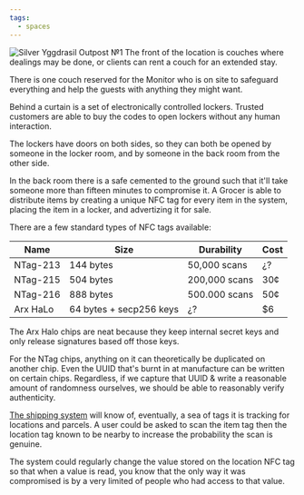 ```yaml
---
tags:
  - spaces
---
```

![Silver Yggdrasil Outpost №1](images/Yggdrasil%20Outposts/Silver/№1/svg.svg)
The front of the location is couches where dealings may be done, or clients can rent a couch for an extended stay.

There is one couch reserved for the Monitor who is on site to safeguard everything and help the guests with anything they might want.

Behind a curtain is a set of electronically controlled lockers. Trusted customers are able to buy the codes to open lockers without any human interaction.

The lockers have doors on both sides, so they can both be opened by someone in the locker room, and by someone in the back room from the other side.

In the back room there is a safe cemented to the ground such that it'll take someone more than fifteen minutes to compromise it. A Grocer is able to distribute items by creating a unique NFC tag for every item in the system, placing the item in a locker, and advertizing it for sale.

There are a few standard types of NFC tags available:

| Name         | Size                    | Durability    | Cost |
| ------------ | ----------------------- | ------------- | ---- |
| NTag-213     | 144 bytes               | 50,000 scans  | ¿?   |
| NTag-215<br> | 504 bytes               | 200,000 scans | 30¢  |
| NTag-216     | 888 bytes               | 500.000 scans | 50¢  |
| Arx HaLo     | 64 bytes + secp256 keys | ¿?            | $6   |

The Arx Halo chips are neat because they keep internal secret keys and only release signatures based off those keys.

For the NTag chips, anything on it can theoretically be duplicated on another chip. Even the UUID that's burnt in at manufacture can be written on certain chips. Regardless, if we capture that UUID & write a reasonable amount of randomness ourselves, we should be able to reasonably verify authenticity.

[The shipping system](Jörmungandr.md) will know of, eventually, a sea of tags it is tracking for locations and parcels. A user could be asked to scan the item tag then the location tag known to be nearby to increase the probability the scan is genuine.

The system could regularly change the value stored on the location NFC tag so that when a value is read, you know that the only way it was compromised is by a very limited of people who had access to that value.